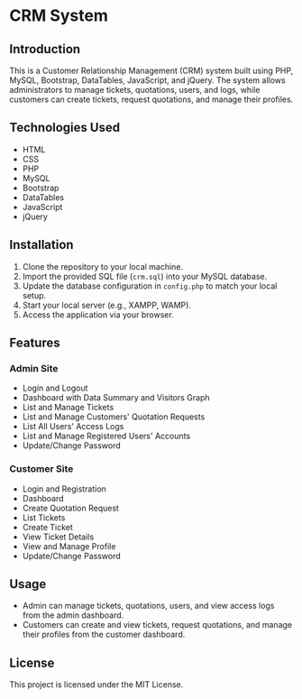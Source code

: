 # CRM System

## Introduction

This is a Customer Relationship Management (CRM) system built using PHP, MySQL, Bootstrap, DataTables, JavaScript, and jQuery. The system allows administrators to manage tickets, quotations, users, and logs, while customers can create tickets, request quotations, and manage their profiles.

## Technologies Used

- HTML
- CSS
- PHP
- MySQL
- Bootstrap
- DataTables
- JavaScript
- jQuery

## Installation

1. Clone the repository to your local machine.
2. Import the provided SQL file (`crm.sql`) into your MySQL database.
3. Update the database configuration in `config.php` to match your local setup.
4. Start your local server (e.g., XAMPP, WAMP).
5. Access the application via your browser.

## Features

### Admin Site

- Login and Logout
- Dashboard with Data Summary and Visitors Graph
- List and Manage Tickets
- List and Manage Customers' Quotation Requests
- List All Users' Access Logs
- List and Manage Registered Users' Accounts
- Update/Change Password

### Customer Site

- Login and Registration
- Dashboard
- Create Quotation Request
- List Tickets
- Create Ticket
- View Ticket Details
- View and Manage Profile
- Update/Change Password

## Usage

- Admin can manage tickets, quotations, users, and view access logs from the admin dashboard.
- Customers can create and view tickets, request quotations, and manage their profiles from the customer dashboard.

## License

This project is licensed under the MIT License.
